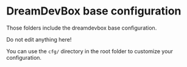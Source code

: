 # DreamDevBox base configuration

Those folders include the dreamdevbox base configuration.

Do not edit anything here!

You can use the `cfg/` directory in the root folder to customize your configuration.
